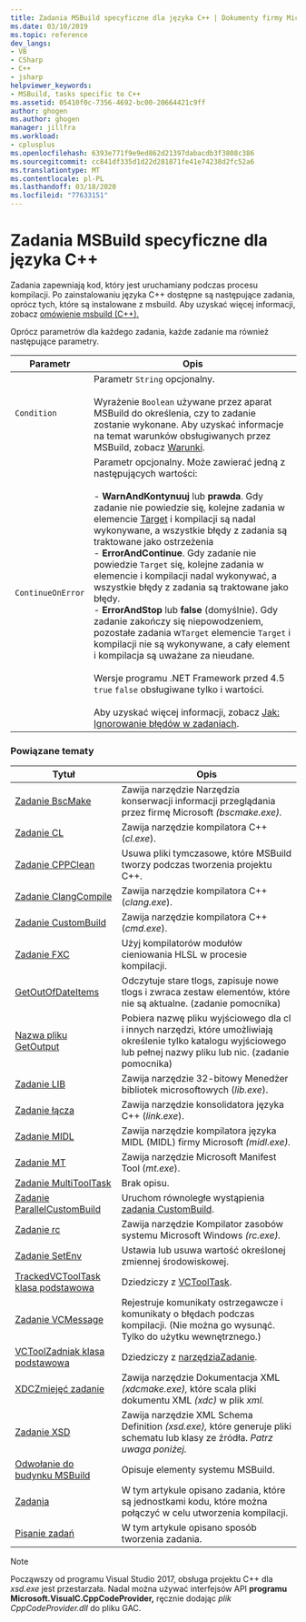 ```yaml
---
title: Zadania MSBuild specyficzne dla języka C++ | Dokumenty firmy Microsoft
ms.date: 03/10/2019
ms.topic: reference
dev_langs:
- VB
- CSharp
- C++
- jsharp
helpviewer_keywords:
- MSBuild, tasks specific to C++
ms.assetid: 05410f0c-7356-4692-bc00-20664421c9ff
author: ghogen
ms.author: ghogen
manager: jillfra
ms.workload:
- cplusplus
ms.openlocfilehash: 6393e771f9e9ed862d21397dabacdb3f3808c386
ms.sourcegitcommit: cc841df335d1d22d281871fe41e74238d2fc52a6
ms.translationtype: MT
ms.contentlocale: pl-PL
ms.lasthandoff: 03/18/2020
ms.locfileid: "77633151"
---
```

# <a name="msbuild-tasks-specific-to-c"></a>Zadania MSBuild specyficzne dla języka C++

Zadania zapewniają kod, który jest uruchamiany podczas procesu kompilacji. Po zainstalowaniu języka C++ dostępne są następujące zadania, oprócz tych, które są instalowane z msbuild. Aby uzyskać więcej informacji, zobacz [omówienie msbuild (C++).](/cpp/build/msbuild-visual-cpp-overview)

 Oprócz parametrów dla każdego zadania, każde zadanie ma również następujące parametry.

| Parametr | Opis |
|-------------------| - |
| `Condition` | Parametr `String` opcjonalny.<br /><br /> Wyrażenie `Boolean` używane przez aparat MSBuild do określenia, czy to zadanie zostanie wykonane. Aby uzyskać informacje na temat warunków obsługiwanych przez MSBuild, zobacz [Warunki](../msbuild/msbuild-conditions.md). |
| `ContinueOnError` | Parametr opcjonalny. Może zawierać jedną z następujących wartości:<br /><br /> -   **WarnAndKontynuuj** lub **prawda**. Gdy zadanie nie powiedzie się, kolejne zadania w elemencie [Target](../msbuild/target-element-msbuild.md) i kompilacji są nadal wykonywane, a wszystkie błędy z zadania są traktowane jako ostrzeżenia<br />-   **ErrorAndContinue**. Gdy zadanie nie powiedzie `Target` się, kolejne zadania w elemencie i kompilacji nadal wykonywać, a wszystkie błędy z zadania są traktowane jako błędy.<br />-   **ErrorAndStop** lub **false** (domyślnie). Gdy zadanie zakończy się niepowodzeniem, pozostałe zadania w`Target` elemencie `Target` i kompilacji nie są wykonywane, a cały element i kompilacja są uważane za nieudane.<br /><br /> Wersje programu .NET Framework przed 4.5 `true` `false` obsługiwane tylko i wartości.<br /><br /> Aby uzyskać więcej informacji, zobacz [Jak: Ignorowanie błędów w zadaniach](../msbuild/how-to-ignore-errors-in-tasks.md). |

### <a name="related-topics"></a>Powiązane tematy

|Tytuł|Opis|
|-----------|-----------------|
|[Zadanie BscMake](../msbuild/bscmake-task.md)|Zawija narzędzie Narzędzia konserwacji informacji przeglądania przez firmę Microsoft *(bscmake.exe).*|
|[Zadanie CL](../msbuild/cl-task.md)|Zawija narzędzie kompilatora C++ (*cl.exe*).|
|[Zadanie CPPClean](../msbuild/cppclean-task.md)|Usuwa pliki tymczasowe, które MSBuild tworzy podczas tworzenia projektu C++.|
|[Zadanie ClangCompile](../msbuild/clangcompile-task.md)|Zawija narzędzie kompilatora C++ (*clang.exe*).|
|[Zadanie CustomBuild](../msbuild/custombuild-task.md)|Zawija narzędzie kompilatora C++ (*cmd.exe*).|
|[Zadanie FXC](../msbuild/fxc-task.md)|Użyj kompilatorów modułów cieniowania HLSL w procesie kompilacji.|
|[GetOutOfDateItems](../msbuild/getoutofdateitems-task.md)|Odczytuje stare tlogs, zapisuje nowe tlogs i zwraca zestaw elementów, które nie są aktualne. (zadanie pomocnika)|
|[Nazwa pliku GetOutput](../msbuild/getoutputfilename-task.md)|Pobiera nazwę pliku wyjściowego dla cl i innych narzędzi, które umożliwiają określenie tylko katalogu wyjściowego lub pełnej nazwy pliku lub nic. (zadanie pomocnika)|
|[Zadanie LIB](../msbuild/lib-task.md)|Zawija narzędzie 32-bitowy Menedżer bibliotek microsoftowych (*lib.exe*).|
|[Zadanie łącza](../msbuild/link-task.md)|Zawija narzędzie konsolidatora języka C++ (*link.exe*).|
|[Zadanie MIDL](../msbuild/midl-task.md)|Zawija narzędzie kompilatora języka MIDL (MIDL) firmy Microsoft *(midl.exe).*|
|[Zadanie MT](../msbuild/mt-task.md)|Zawija narzędzie Microsoft Manifest Tool (*mt.exe*).|
|[Zadanie MultiToolTask](../msbuild/multitooltask-task.md)|Brak opisu.|
|[Zadanie ParallelCustomBuild](../msbuild/parallelcustombuild-task.md)|Uruchom równoległe wystąpienia [zadania CustomBuild](../msbuild/custombuild-task.md).|
|[Zadanie rc](../msbuild/rc-task.md)|Zawija narzędzie Kompilator zasobów systemu Microsoft Windows *(rc.exe).*|
|[Zadanie SetEnv](../msbuild/setenv-task.md)|Ustawia lub usuwa wartość określonej zmiennej środowiskowej.|
|[TrackedVCToolTask klasa podstawowa](../msbuild/trackedvctooltask-base-class.md)|Dziedziczy z [VCToolTask](../msbuild/vctooltask-base-class.md).|
|[Zadanie VCMessage](../msbuild/vcmessage-task.md)|Rejestruje komunikaty ostrzegawcze i komunikaty o błędach podczas kompilacji. (Nie można go wysunąć. Tylko do użytku wewnętrznego.)|
|[VCToolZadniak klasa podstawowa](../msbuild/vctooltask-base-class.md)|Dziedziczy z [narzędziaZadanie](/dotnet/api/microsoft.build.utilities.tooltask).|
|[XDCZmiejęć zadanie](../msbuild/xdcmake-task.md)|Zawija narzędzie Dokumentacja XML *(xdcmake.exe),* które scala pliki dokumentu XML *(xdc)* w plik *xml.*|
|[Zadanie XSD](../msbuild/xsd-task.md)|Zawija narzędzie XML Schema Definition *(xsd.exe),* które generuje pliki schematu lub klasy ze źródła. *Patrz uwaga poniżej.*|
|[Odwołanie do budynku MSBuild](../msbuild/msbuild-reference.md)|Opisuje elementy systemu MSBuild.|
|[Zadania](../msbuild/msbuild-tasks.md)|W tym artykule opisano zadania, które są jednostkami kodu, które można połączyć w celu utworzenia kompilacji.|
|[Pisanie zadań](../msbuild/task-writing.md)|W tym artykule opisano sposób tworzenia zadania.|

> [!NOTE]
> Począwszy od programu Visual Studio 2017, obsługa projektu C++ dla *xsd.exe* jest przestarzała. Nadal można używać interfejsów API **programu Microsoft.VisualC.CppCodeProvider,** ręcznie dodając *plik CppCodeProvider.dll* do pliku GAC.
